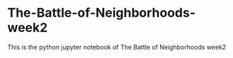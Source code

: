 # The-Battle-of-Neighborhoods-week2
This is the python jupyter notebook of The Battle of Neighborhoods week2
